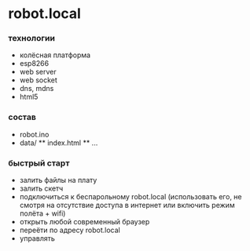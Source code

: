 # robot.local #

### технологии ###

* колёсная платформа
* esp8266
* web server
* web socket
* dns, mdns
* html5

### состав ###

* robot.ino
* data/
** index.html
** ...

### быстрый старт ###

* залить файлы на плату
* залить скетч
* подключиться к беспарольному robot.local (использовать его, не смотря на отсутствие доступа в интернет или включить режим полёта + wifi)
* открыть любой современный браузер
* переёти по адресу robot.local
* управлять
